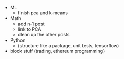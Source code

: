 - ML
  - finish pca and k-means
- Math
  - add n-1 post
  - link to PCA
  - clean up the other posts
- Python
  - (structure like a package, unit tests, tensorflow)
- block stuff (trading, ethereum programming)
